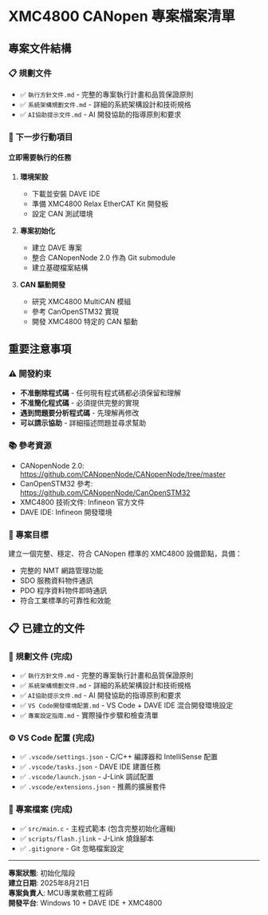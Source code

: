 # XMC4800 CANopen 專案檔案清單

## 專案文件結構

### 📋 規劃文件
- ✅ `執行方針文件.md` - 完整的專案執行計畫和品質保證原則
- ✅ `系統架構規劃文件.md` - 詳細的系統架構設計和技術規格
- ✅ `AI協助提示文件.md` - AI 開發協助的指導原則和要求

### 🚀 下一步行動項目

#### 立即需要執行的任務
1. **環境架設**
   - 下載並安裝 DAVE IDE
   - 準備 XMC4800 Relax EtherCAT Kit 開發板
   - 設定 CAN 測試環境

2. **專案初始化**
   - 建立 DAVE 專案
   - 整合 CANopenNode 2.0 作為 Git submodule
   - 建立基礎檔案結構

3. **CAN 驅動開發**
   - 研究 XMC4800 MultiCAN 模組
   - 參考 CanOpenSTM32 實現
   - 開發 XMC4800 特定的 CAN 驅動

## 重要注意事項

### ⚠️ 開發約束
- **不准刪除程式碼** - 任何現有程式碼都必須保留和理解
- **不准簡化程式碼** - 必須提供完整的實現
- **遇到問題要分析程式碼** - 先理解再修改
- **可以請示協助** - 詳細描述問題並尋求幫助

### 📚 參考資源
- CANopenNode 2.0: https://github.com/CANopenNode/CANopenNode/tree/master
- CanOpenSTM32 參考: https://github.com/CANopenNode/CanOpenSTM32
- XMC4800 技術文件: Infineon 官方文件
- DAVE IDE: Infineon 開發環境

### 🎯 專案目標
建立一個完整、穩定、符合 CANopen 標準的 XMC4800 設備節點，具備：
- 完整的 NMT 網路管理功能
- SDO 服務資料物件通訊
- PDO 程序資料物件即時通訊
- 符合工業標準的可靠性和效能

## 📋 已建立的文件

### 📄 規劃文件 (完成)
- ✅ `執行方針文件.md` - 完整的專案執行計畫和品質保證原則
- ✅ `系統架構規劃文件.md` - 詳細的系統架構設計和技術規格
- ✅ `AI協助提示文件.md` - AI 開發協助的指導原則和要求
- ✅ `VS Code開發環境配置.md` - VS Code + DAVE IDE 混合開發環境設定
- ✅ `專案設定指南.md` - 實際操作步驟和檢查清單

### ⚙️ VS Code 配置 (完成)
- ✅ `.vscode/settings.json` - C/C++ 編譯器和 IntelliSense 配置
- ✅ `.vscode/tasks.json` - DAVE IDE 建置任務
- ✅ `.vscode/launch.json` - J-Link 調試配置
- ✅ `.vscode/extensions.json` - 推薦的擴展套件

### 🔧 專案檔案 (完成)
- ✅ `src/main.c` - 主程式範本 (包含完整初始化邏輯)
- ✅ `scripts/flash.jlink` - J-Link 燒錄腳本
- ✅ `.gitignore` - Git 忽略檔案設定

---

**專案狀態**: 初始化階段  
**建立日期**: 2025年8月21日  
**專案負責人**: MCU專業軟體工程師  
**開發平台**: Windows 10 + DAVE IDE + XMC4800
